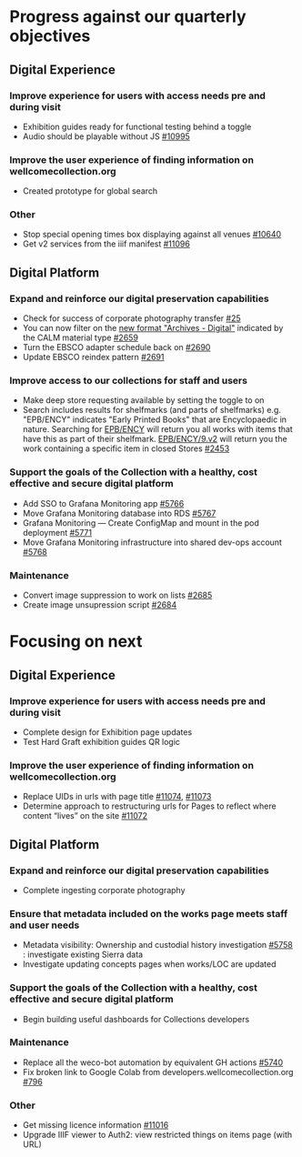 # Progress against our quarterly objectives
## Digital Experience
### Improve experience for users with access needs pre and during visit
- Exhibition guides ready for functional testing behind a toggle
- Audio should be playable without JS [#10995](https://github.com/wellcomecollection/wellcomecollection.org/issues/10995)

### Improve the user experience of finding information on wellcomecollection.org
-	Created prototype for global search

### Other
- Stop special opening times box displaying against all venues [#10640](https://github.com/wellcomecollection/wellcomecollection.org/issues/10640)
- Get v2 services from the iiif manifest [#11096](https://github.com/wellcomecollection/wellcomecollection.org/issues/11096)

## Digital Platform
### Expand and reinforce our digital preservation capabilities
- Check for success of corporate photography transfer [#25](https://github.com/wellcomecollection/editorial-photography-ingest/issues/25)
- You can now filter on the [new format "Archives - Digital"](https://wellcomecollection.org/search/works?workType=hdig) indicated by the CALM material type [#2659](https://github.com/wellcomecollection/catalogue-pipeline/issues/2659)
- Turn the EBSCO adapter schedule back on [#2690](https://github.com/wellcomecollection/catalogue-pipeline/pull/2690)
- Update EBSCO reindex pattern [#2691](https://github.com/wellcomecollection/catalogue-pipeline/pull/2691)

### Improve access to our collections for staff and users
-	Make deep store requesting available by setting the toggle to on
- Search includes results for shelfmarks (and parts of shelfmarks) e.g. "EPB/ENCY" indicates "Early Printed Books" that are Encyclopaedic in nature. Searching for  [EPB/ENCY](https://wellcomecollection.org/search/works?query=EPB%2FENCY) will return you all works with items that have this as part of their shelfmark. [EPB/ENCY/9.v2](https://wellcomecollection.org/search/works?query=EPB%2FENCY%2F9.v2) will return you the work containing a specific item in closed Stores [#2453](https://github.com/wellcomecollection/catalogue-pipeline/issues/2453)

### Support the goals of the Collection with a healthy, cost effective and secure digital platform
- Add SSO to Grafana Monitoring app [#5766](https://github.com/wellcomecollection/platform/issues/5766)
- Move Grafana Monitoring database into RDS [#5767](https://github.com/wellcomecollection/platform/issues/5767)
- Grafana Monitoring — Create ConfigMap and mount in the pod deployment [#5771](https://github.com/wellcomecollection/platform/issues/5771)
- Move Grafana Monitoring infrastructure into shared dev-ops account [#5768](https://github.com/wellcomecollection/platform/issues/5768)

### Maintenance
- Convert image suppression to work on lists [#2685](https://github.com/wellcomecollection/catalogue-pipeline/issues/2685)
-	Create image unsupression script [#2684](https://github.com/wellcomecollection/catalogue-pipeline/issues/2684)


# Focusing on next
## Digital Experience
### Improve experience for users with access needs pre and during visit
- Complete design for Exhibition page updates
-	Test Hard Graft exhibition guides QR logic

### Improve the user experience of finding information on wellcomecollection.org
- Replace UIDs in urls with page title [#11074](https://github.com/wellcomecollection/wellcomecollection.org/issues/11074), [#11073](https://github.com/wellcomecollection/wellcomecollection.org/issues/11073)
- Determine approach to restructuring urls for Pages to reflect where content “lives” on the site [#11072](https://github.com/wellcomecollection/wellcomecollection.org/issues/11072)

## Digital Platform
### Expand and reinforce our digital preservation capabilities
- Complete ingesting corporate photography

### Ensure that metadata included on the works page meets staff and user needs
-	Metadata visibility: Ownership and custodial history investigation [#5758](https://github.com/wellcomecollection/platform/issues/5758) : investigate existing Sierra data
-	Investigate updating concepts pages when works/LOC are updated

### Support the goals of the Collection with a healthy, cost effective and secure digital platform
- Begin building useful dashboards for Collections developers

### Maintenance
- Replace all the weco-bot automation by equivalent GH actions [#5740](https://github.com/wellcomecollection/platform/issues/5740)
-	Fix broken link to Google Colab from developers.wellcomecollection.org [#796](https://github.com/wellcomecollection/catalogue-api/issues/796)

### Other
- Get missing licence information [#11016](https://github.com/wellcomecollection/wellcomecollection.org/issues/11016)
-	Upgrade IIIF viewer to Auth2: view restricted things on items page (with URL)
